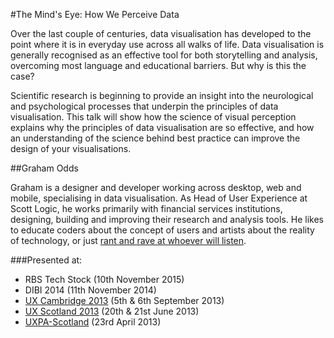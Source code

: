 #The Mind's Eye: How We Perceive Data

Over the last couple of centuries, data visualisation has developed to the point where it is in everyday use across all walks of life. Data visualisation is generally recognised as an effective tool for both storytelling and analysis, overcoming most language and educational barriers. But why is this the case?

Scientific research is beginning to provide an insight into the neurological and psychological processes that underpin the principles of data visualisation. This talk will show how the science of visual perception explains why the principles of data visualisation are so effective, and how an understanding of the science behind best practice can improve the design of your visualisations.

##Graham Odds

Graham is a designer and developer working across desktop, web and mobile, specialising in data visualisation. As Head of User Experience at Scott Logic, he works primarily with financial services institutions, designing, building and improving their research and analysis tools. He likes to educate coders about the concept of users and artists about the reality of technology, or just [rant and rave at whoever will listen](http://www.scottlogic.co.uk/blog/graham/).

###Presented at:
* RBS Tech Stock (10th November 2015)
* DIBI 2014 (11th November 2014)
* [UX Cambridge 2013](http://uxcambridge.net/uxc2013/sessions/index.php?session=4) (5th & 6th September 2013)
* [UX Scotland 2013](http://uxscotland.net/sessions/index.php?session=6) (20th & 21st June 2013)
* [UXPA-Scotland](http://uxpa-scotland.org/events.php/the-minds-eye-the-science-behind-data-visualisation) (23rd April 2013)
